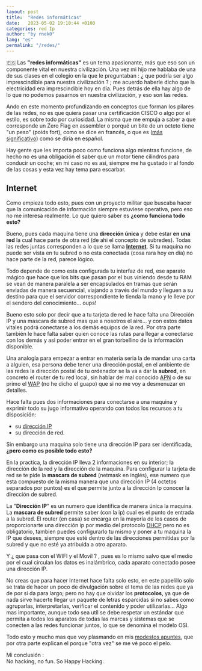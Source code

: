 ```yaml
---
layout: post
title:  "Redes informáticas"
date:   2023-05-02 19:10:44 +0100
categories: red Ip
author: "by rnek0"
lang: "es"
permalink: "/redes/"
---
```


🇪🇸 Las **"redes informáticas"** es un tema apasionante, más que eso son un componente vital en nuestra civilización. Una vez mi hijo me hablaba de una de sus clases en el colegio en la que le preguntaban : ¿ que podría ser algo imprescindible para nuestra civilización ? ; me acuerdo haberle dicho que la electricidad era imprescindible hoy en día. Pues detrás de ella hay algo de lo que no podemos pasarnos en nuestra civilización, y eso son las redes. 

Ando en este momento profundizando en conceptos que forman los pilares de las redes, no es que quiera pasar una certificación CISCO o algo por el estilo, es sobre todo por curiosidad. La misma que me empuja a saber a que corresponde un Zero Flag en assembler o porqué un bite de un octeto tiene "un peso" (poids fort), como se dice en francés, o que es ([más significativo](https://es.wikipedia.org/wiki/Bit_m%C3%A1s_significativo)) como se diría en español. 

Hay gente que les importa poco como funciona algo mientras funcione, de hecho no es una obligación el saber que un motor tiene cilindros para conducir un coche; en mi caso no es asi, siempre me ha gustado ir al fondo de las cosas y esta vez hay tema para escarbar. 

## Internet    

Como empieza todo esto, pues con un proyecto militar que buscaba hacer que la comunicación de información siempre estuviese operativa, pero eso no me interesa realmente. Lo que quiero saber es **¿como funciona todo esto?**

Bueno, pues cada maquina tiene una **dirección única** y debe estar **en una red** la cual hace parte de otra red (de ahi el concepto de subredes). Todas las redes juntas corresponden a lo que se llama [**Internet**](https://es.wikipedia.org/wiki/Internet). Si tu maquina no puede ser vista en tu subred o no esta conectada (cosa rara hoy en día) no hace parte de la red, parece lógico.  

Todo depende de como esta configurada tu interfaz de red, ese aparato mágico que hace que los bits que pasan por el bus viniendo desde tu RAM se vean de manera paralela a ser encapsulados en tramas que serán enviadas de manera secuencial, viajando a través del mundo y lleguen a su destino para que el servidor correspondiente le tienda la mano y le lleve por el sendero del conocimiento... oups!  

Bueno esto solo por decir que a tu tarjeta de red le hace falta una Dirección IP y una mascara de subred mas que a nosotros el aire... y con estos datos vitales podrá conectarse a los demás equipos de la red. Por otra parte también le hace falta saber quien conoce las rutas para llegar a conectarse con los demás y asi poder entrar en el gran torbellino de la información disponible.  

Una analogía para empezar a entrar en materia seria la de mandar una carta a alguien, esa persona debe tener una dirección postal, en el ambiente de las redes la dirección postal de tu ordenador se la va a dar la **subred**, en concreto el router de tu red local, sin hablar del mal conocido [APN][5] o de su primo el [WAP][6] (no he dicho el guapo) que si no me voy a desmenuzar en detalles.  

Hace falta pues dos informaciones para conectarse a una maquina y exprimir todo su jugo informativo operando con todos los recursos a tu disposición: 
* su [dirección IP][1] 
* su dirección de red.  

Sin embargo una maquina solo tiene una dirección IP para ser identificada, **¿pero como es posible todo esto?**  

En la practica, la dirección IP lleva 2 informaciones en su interior; la dirección de la red y la dirección de la maquina. Para configurar la tarjeta de red se te pide la **mascara de subred** (netmask en inglés), ese numero que esta compuesto de la misma manera que una dirección IP (4 octetos separados por puntos) es el que permite junto a la dirección Ip conocer la dirección de subred.

La "**Dirección IP**" es un numero que identifica de manera única la maquina. La **mascara de subred** permite saber (con la ip) cual es el punto de entrada a la subred. El router (en casa) se encarga en la mayoría de los casos de proporcionarte una dirección ip por medio del protocolo [DHCP][3] pero no es obligatorio, tambien puedes configurarlo tu mismo y poner a tu maquina la IP que desees, siempre que esté dentro de las direcciones permitidas por la subred y que no esté ya atribuida a otro aparato.

Y ¿ que pasa con el WIFI y el Movil ? , pues es lo mismo salvo que el medio por el cual circulan los datos es inalámbrico, cada aparato conectado posee una dirección IP. 

No creas que para hacer Internet hace falta solo esto, en este papelillo solo se trata de hacer un poco de divulgación sobre el tema de las redes que ya de por si da para largo; pero no hay que olvidar los **protocolos**, ya que de nada sirve hacerte llegar un paquete de letras esparcidas si no sabes como agruparlas, interpretarlas, verificar el contenido y poder utilizarlas... Algo mas importante, aunque todo sea util se debe respetar un estándar que permita a todos los aparatos de todas las marcas y sistemas que se conecten a las redes funcionar juntos, lo que se denomina el modelo OSI.  

Todo esto y mucho mas que voy plasmando en mis [modestos apuntes][4], que por otra parte explican el porque "otra vez" se me vé poco el pelo.

Mi conclusión :  
No hacking, no fun. So Happy Hacking.

[1]: https://rnek0.github.io/lunarDocs/redes/ip/#direcciones-ip  "Mis notas de estudio : Dirección IP"
[2]: https://rnek0.github.io/lunarDocs/redes/subnetting/#cidr  "Mis notas de estudio : Dirección de red"
[3]: https://es.wikipedia.org/wiki/Protocolo_de_configuraci%C3%B3n_din%C3%A1mica_de_host "El protocolo DHCP en wikipedia"
[4]: https://rnek0.github.io/lunarDocs/redes/intro/  "Mis notas de estudio sobre redes."
[5]: https://es.wikipedia.org/wiki/Nombre_del_punto_de_acceso "Nombre del punto de acceso en Wikipedia"
[6]: https://es.wikipedia.org/wiki/Punto_de_acceso_inal%C3%A1mbrico "Punto de acceso inalámbrico"